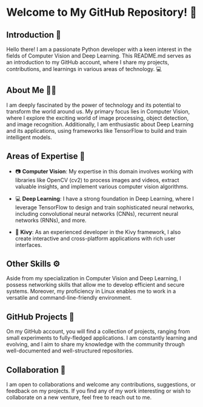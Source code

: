 # Welcome to My GitHub Repository! 👋

## Introduction 📝

Hello there! I am a passionate Python developer with a keen interest in the fields of Computer Vision and Deep Learning. This README.md serves as an introduction to my GitHub account, where I share my projects, contributions, and learnings in various areas of technology. 💻

## About Me 🙋‍♂️

I am deeply fascinated by the power of technology and its potential to transform the world around us. My primary focus lies in Computer Vision, where I explore the exciting world of image processing, object detection, and image recognition. Additionally, I am enthusiastic about Deep Learning and its applications, using frameworks like TensorFlow to build and train intelligent models.

## Areas of Expertise 💪

- 📷 **Computer Vision**: My expertise in this domain involves working with libraries like OpenCV (cv2) to process images and videos, extract valuable insights, and implement various computer vision algorithms.

- :computer: **Deep Learning**: I have a strong foundation in Deep Learning, where I leverage TensorFlow to design and train sophisticated neural networks, including convolutional neural networks (CNNs), recurrent neural networks (RNNs), and more.

- 🥝 **Kivy**: As an experienced developer in the Kivy framework, I also create interactive and cross-platform applications with rich user interfaces.

## Other Skills ⚙️

Aside from my specialization in Computer Vision and Deep Learning, I possess networking skills that allow me to develop efficient and secure systems. Moreover, my proficiency in Linux enables me to work in a versatile and command-line-friendly environment.

## GitHub Projects 🚀

On my GitHub account, you will find a collection of projects, ranging from small experiments to fully-fledged applications. I am constantly learning and evolving, and I aim to share my knowledge with the community through well-documented and well-structured repositories.

## Collaboration 👥

I am open to collaborations and welcome any contributions, suggestions, or feedback on my projects. If you find any of my work interesting or wish to collaborate on a new venture, feel free to reach out to me.
